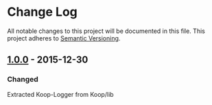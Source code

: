 # Change Log
All notable changes to this project will be documented in this file.
This project adheres to [Semantic Versioning](http://semver.org/).

## [1.0.0] - 2015-12-30
### Changed
Extracted Koop-Logger from Koop/lib

[1.0.0]: https://www.github.com/koopjs/koop-logger/tree/v1.0.0
